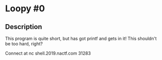 # Loopy #0

## Description

This program is quite short, but has got printf and gets in it! This shouldn't be too hard, right?

Connect at nc shell.2019.nactf.com 31283
